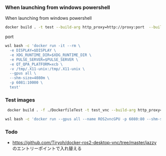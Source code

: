 ### When launching from windows powershell
When launching from windows powershell
```sh
docker build . -t test --build-arg http_proxy=http://proxy:port  --build-arg https_proxy=http://proxy:port
```


port

```sh
wsl bash -c 'docker run -it --rm \
  -e DISPLAY=$DISPLAY \
  -e XDG_RUNTIME_DIR=$XDG_RUNTIME_DIR \
  -e PULSE_SERVER=$PULSE_SERVER \
  -e QT_QPA_PLATFORM=xcb \
  -v /tmp/.X11-unix:/tmp/.X11-unix \
  --gpus all \
  --shm-size=4080m \
  -p 6081:10000 \
  test'

```



### Test images

```sh
 docker build . -f ./DockerfileTest -t test_vnc --build-arg http_proxy=http://proxy:port  --build-arg https_proxy=http://proxy:port
```



```sh
wsl bash -c 'docker run --gpus all --name ROS2vncGPU -p 6080:80 --shm-size=1024m test_vnc'
```


### Todo
- https://github.com/Tiryoh/docker-ros2-desktop-vnc/tree/master/jazzy のエントリーポイントで入れ替える
